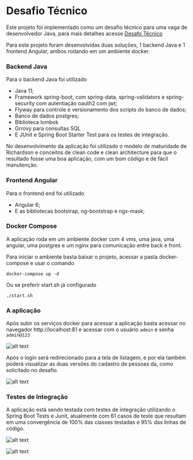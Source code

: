 # Desafio Técnico

Este projeto foi implementado como um desafio técnico para uma vaga de desenvolvedor Java, para mais detalhes acesse [Desafo Técnico](https://github.com/softplan/softplayer-java-apply "Seleção Dev Java")

Para este projeto foram desenvolvidas duas soluções, 1 backend Java e 1 frontend Angular, ambos rodando em um ambiente docker.

### Backend Java

Para o backend Java foi utilizado 
* Java 11;
* Framework spring-boot, com spring-data, spring-validators e spring-security com autentiação oauth2 com jwt;
* Flyway para controle e versionamento dos scripts do banco de dados;
* Banco de dados postgres;
* Biblioteca lombok
* Grrovy para consultas SQL
* E JUnit e Spring Boot Starter Test para os testes de integração.

No desenvolvimento da aplicação foi utilizado o modelo de maturidade de Richardson e conceitos de clean code e clean architecture para que o resultado fosse uma boa aplicação, com um bom código e de fácil manutenção.

### Frontend Angular

Para o frontend end foi utilizado
* Angular 6;
* E as bibliotecas bootstrap, ng-bootstrap e ngx-mask;

### Docker Compose

A aplicação roda em um ambiente docker com 4 vms, uma java, uma angular, uma postgres e um nginx para comunicação entre back e front.

Para iniciar o ambiente basta baixar o projeto, acessar a pasta docker-compose e usar o comando
```
docker-compose up -d
``` 
Ou se preferir start.sh já configurado
```
./start.sh
``` 

### A aplicação

Após subir os serviços docker para acessar a aplicação basta acessar no navegador http://localhost:81 e acessar com o usuário `admin` e senha `admin@123`

![alt text](https://github.com/gilsomanfredi/desafio-tecnico-softplan/blob/imagens/Login.png "Tela de Login")

Após o login será redirecionado para a tela de listagem, e por ela também poderá visualizar as duas versões do cadastro de pessoas da, como solicitado no desafio.

![alt text](https://github.com/gilsomanfredi/desafio-tecnico-softplan/blob/imagens/Cadastro.png "Tela de Listagem")

### Testes de Integração

A aplicação está sendo testada com testes de integração utilizando o Spring Boot Tests e Junit, atualmente com 61 casos de teste que resultam em uma convergência de 100% das classes testadas e 95% das linhas de código.

![alt text](https://github.com/gilsomanfredi/desafio-tecnico-softplan/blob/imagens/Convergencia%20dos%20testes%20de%20integra%C3%A7%C3%A3o.png "Convergencia dos testes de integração")

![alt text](https://github.com/gilsomanfredi/desafio-tecnico-softplan/blob/imagens/Cadastro.png "Testes de integração")

